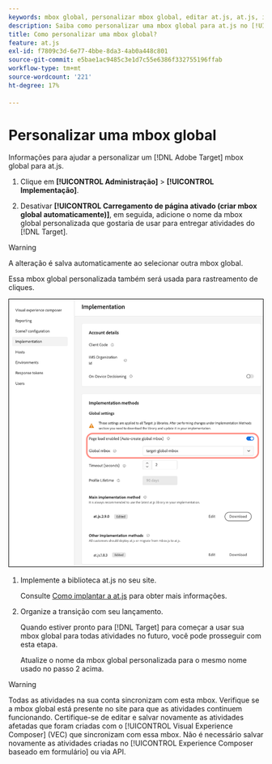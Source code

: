 ```yaml
---
keywords: mbox global, personalizar mbox global, editar at.js, at.js, implementar at.js
description: Saiba como personalizar uma mbox global para at.js no [!UICONTROL Administração]-[!UICONTROL Implementação] página em [!DNL Adobe Target].
title: Como personalizar uma mbox global?
feature: at.js
exl-id: f7809c3d-6e77-4bbe-8da3-4ab0a448c801
source-git-commit: e5bae1ac9485c3e1d7c55e6386f332755196ffab
workflow-type: tm+mt
source-wordcount: '221'
ht-degree: 17%

---
```


# Personalizar uma mbox global

Informações para ajudar a personalizar um [!DNL Adobe Target] mbox global para at.js.

1. Clique em **[!UICONTROL Administração]** > **[!UICONTROL Implementação]**.

1. Desativar **[!UICONTROL Carregamento de página ativado (criar mbox global automaticamente)]**, em seguida, adicione o nome da mbox global personalizada que gostaria de usar para entregar atividades do [!DNL Target].

>[!WARNING]
>
>A alteração é salva automaticamente ao selecionar outra mbox global.

Essa mbox global personalizada também será usada para rastreamento de cliques.

![custom-global-mbox](../../assets/custom-global-mbox.png)

1. Implemente a biblioteca at.js no seu site.

   Consulte [Como implantar a at.js](/help/dev/implement/client-side/atjs/how-to-deployatjs/how-to-deployatjs.md) para obter mais informações.

1. Organize a transição com seu lançamento.

   Quando estiver pronto para [!DNL Target] para começar a usar sua mbox global para todas atividades no futuro, você pode prosseguir com esta etapa.

   Atualize o nome da mbox global personalizada para o mesmo nome usado no passo 2 acima.


>[!WARNING]
>
>Todas as atividades na sua conta sincronizam com esta mbox. Verifique se a mbox global está presente no site para que as atividades continuem funcionando. Certifique-se de editar e salvar novamente as atividades afetadas que foram criadas com o [!UICONTROL Visual Experience Composer] (VEC) que sincronizam com essa mbox. Não é necessário salvar novamente as atividades criadas no [!UICONTROL Experience Composer baseado em formulário] ou via API.
